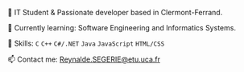 🚀 IT Student & Passionate developer based in Clermont-Ferrand. 

🌱 Currently learning: Software Engineering and Informatics Systems.

💼 Skills: ``C`` ``C++`` ``C#/.NET`` ``Java`` ``JavaScript`` ``HTML/CSS``

📫 Contact me: Reynalde.SEGERIE@etu.uca.fr


<img src="https://user-images.githubusercontent.com/74038190/212281775-b468df30-4edc-4bf8-a4ee-f52e1aaddc86.gifc" width=10>
